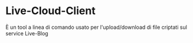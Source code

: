 # Live-Cloud-Client
È un tool a linea di comando usato per l'upload/download di file criptati sul
service Live-Blog
